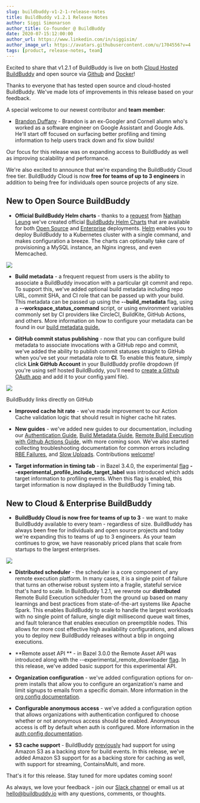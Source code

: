 ```yaml
---
slug: buildbuddy-v1-2-1-release-notes
title: BuildBuddy v1.2.1 Release Notes
author: Siggi Simonarson
author_title: Co-founder @ BuildBuddy
date: 2020-07-15:12:00:00
author_url: https://www.linkedin.com/in/siggisim/
author_image_url: https://avatars.githubusercontent.com/u/1704556?v=4
tags: [product, release-notes, team]
---
```


Excited to share that v1.2.1 of BuildBuddy is live on both [Cloud Hosted BuildBuddy](https://app.buildbuddy.io/) and open source via [Github](https://github.com/buildbuddy-io/buildbuddy) and [Docker](https://github.com/buildbuddy-io/buildbuddy/blob/master/docs/on-prem.md#docker-image)!

Thanks to everyone that has tested open source and cloud-hosted BuildBuddy. We've made lots of improvements in this release based on your feedback.

A special welcome to our newest contributor and **team member**:

- [Brandon Duffany](https://github.com/bduffany) - Brandon is an ex-Googler and Cornell alumn who's worked as a software engineer on Google Assistant and Google Ads. He'll start off focused on surfacing better profiling and timing information to help users track down and fix slow builds!

Our focus for this release was on expanding access to BuildBuddy as well as improving scalability and performance.

We're also excited to announce that we're expanding the BuildBuddy Cloud free tier. BuildBuddy Cloud is now **free for teams of up to 3 engineers** in addition to being free for individuals open source projects of any size.

## **New to Open Source BuildBuddy**

- **Official BuildBuddy Helm charts** - thanks to a [request](https://github.com/buildbuddy-io/buildbuddy/issues/35) from [Nathan Leung](https://github.com/nathanhleung) we've created official [BuildBuddy Helm Charts](https://github.com/buildbuddy-io/buildbuddy-helm) that are available for both [Open Source](https://github.com/buildbuddy-io/buildbuddy-helm/tree/master/charts/buildbuddy) and [Enterprise](https://github.com/buildbuddy-io/buildbuddy-helm/tree/master/charts/buildbuddy-enterprise) deployments. [Helm](https://helm.sh/) enables you to deploy BuildBuddy to a Kubernetes cluster with a single command, and makes configuration a breeze. The charts can optionally take care of provisioning a MySQL instance, an Nginx ingress, and even Memcached.**‍**

![](https://uploads-ssl.webflow.com/5eeba6a6c5230ea3d1a60d83/5f5044fa08c11ed1be6b7ddb_Screen%20Shot%202020-09-02%20at%206.19.37%20PM.png)

- **Build metadata** - a frequent request from users is the ability to associate a BuildBuddy invocation with a particular git commit and repo. To support this, we've added optional build metadata including repo URL, commit SHA, and CI role that can be passed up with your build. This metadata can be passed up using the **--build_metadata** flag, using a **--workspace_status_command** script, or using environment variables commonly set by CI providers like CircleCI, BuildKite, GitHub Actions, and others. More information on how to configure your metadata can be found in our [build metadata guide.](https://www.buildbuddy.io/docs/guide-metadata)

- **GitHub commit status publishing** - now that you can configure build metadata to associate invocations with a GitHub repo and commit, we've added the ability to publish commit statuses straight to GitHub when you've set your metadata role to **CI**. To enable this feature, simply click **Link GitHub Account** in your BuildBuddy profile dropdown (if you're using self hosted BuildBuddy, you'll need to [create a Github OAuth app](https://www.buildbuddy.io/docs/config-github) and add it to your config.yaml file).

![](https://uploads-ssl.webflow.com/5eeba6a6c5230ea3d1a60d83/5f5044c5bc9cf35e30ca6fb2_Screen%20Shot%202020-09-02%20at%206.19.15%20PM.png)

BuildBuddy links directly on GitHub

- **Improved cache hit rate** - we've made improvement to our Action Cache validation logic that should result in higher cache hit rates.

- **New guides** - we've added new guides to our documentation, including our [Authentication Guide](https://www.buildbuddy.io/docs/guide-auth), [Build Metadata Guide](https://www.buildbuddy.io/docs/guide-metadata), [Remote Build Execution with Github Actions Guide](https://www.buildbuddy.io/docs/rbe-github-actions), with more coming soon. We've also started collecting troubleshooting documentation for common errors including [RBE Failures](https://www.buildbuddy.io/docs/troubleshooting-rbe), and [Slow Uploads](https://www.buildbuddy.io/docs/troubleshooting-slow-upload). Contributions [welcome](https://github.com/buildbuddy-io/buildbuddy/tree/master/docs)!

- **Target information in timing tab** - in Bazel 3.4.0, the experimental [flag](https://docs.bazel.build/versions/master/command-line-reference.html#flag--experimental_profile_include_target_label) **--experimental_profile_include_target_label** was introduced which adds target information to profiling events. When this flag is enabled, this target information is now displayed in the BuildBuddy Timing tab.

## New to Cloud & Enterprise BuildBuddy

- **BuildBuddy Cloud is now free for teams of up to 3** - we want to make BuildBuddy available to every team - regardless of size. BuildBuddy has always been free for individuals and open source projects and today we're expanding this to teams of up to 3 engineers. As your team continues to grow, we have reasonably priced plans that scale from startups to the largest enterprises.

![](https://uploads-ssl.webflow.com/5eeba6a6c5230ea3d1a60d83/5f50458c4b4e4668b318e974_Screen%20Shot%202020-09-02%20at%206.23.09%20PM.png)

- **Distributed scheduler** - the scheduler is a core component of any remote execution platform. In many cases, it is a single point of failure that turns an otherwise robust system into a fragile, stateful service that's hard to scale. In BuildBuddy 1.2.1, we rewrote our **distributed** Remote Build Execution scheduler from the ground up based on many learnings and best practices from state-of-the-art systems like Apache Spark. This enables BuildBuddy to scale to handle the largest workloads with no single point of failure, single digit millisecond queue wait times, and fault tolerance that enables execution on preemptible nodes. This allows for more cost effective high availability configurations, and allows you to deploy new BuildBuddy releases without a blip in ongoing executions.

- **Remote asset API ** - in Bazel 3.0.0 the Remote Asset API was introduced along with the --experimental_remote_downloader [flag](https://docs.bazel.build/versions/master/command-line-reference.html#flag--experimental_remote_downloader). In this release, we've added basic support for this experimental API.

- **Organization configuration** - we've added configuration options for on-prem installs that allow you to configure an organization's name and limit signups to emails from a specific domain. More information in the [org config documentation](https://www.buildbuddy.io/docs/config-org).

- **Configurable anonymous access** - we've added a configuration option that allows organizations with authentication configured to choose whether or not anonymous access should be enabled. Anonymous access is off by default when auth is configured. More information in the [auth config documentation](https://www.buildbuddy.io/docs/config-auth).

- **S3 cache support** - BuildBuddy [previously](https://github.com/buildbuddy-io/buildbuddy/pull/12) had support for using Amazon S3 as a backing store for build events. In this release, we've added Amazon S3 support for as a backing store for caching as well, with support for streaming, ContainsMulti, and more.

That's it for this release. Stay tuned for more updates coming soon!

As always, we love your feedback - join our [Slack channel](https://slack.buildbuddy.io) or email us at <hello@buildbuddy.io> with any questions, comments, or thoughts.
